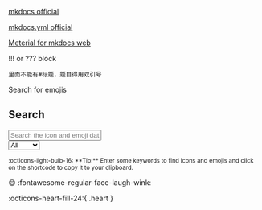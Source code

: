 [mkdocs official](https://github.com/squidfunk/mkdocs-material/)

[mkdocs.yml official](https://github.com/squidfunk/mkdocs-material/blob/master/mkdocs.yml)

[Meterial for mkdocs web](https://squidfunk.github.io/mkdocs-material/)

!!! or ??? block

    里面不能有#标题，题目得用双引号

Search for emojis


## Search

<div class="mdx-iconsearch" data-mdx-component="iconsearch">
  <input
    class="md-input md-input--stretch mdx-iconsearch__input"
    placeholder="Search the icon and emoji database"
    data-mdx-component="iconsearch-query"
  />
  <div class="mdx-iconsearch-result" data-mdx-component="iconsearch-result">
    <select
      class="mdx-iconsearch-result__select"
      data-mdx-component="iconsearch-select"
    >
      <option value="all" selected>All</option>
      <option value="icons">Icons</option>
      <option value="emojis">Emojis</option>
    </select>
    <div class="mdx-iconsearch-result__meta"></div>
    <ol class="mdx-iconsearch-result__list"></ol>
  </div>
</div>
<small>
  :octicons-light-bulb-16:
  **Tip:** Enter some keywords to find icons and emojis and click on the
  shortcode to copy it to your clipboard.
</small>

:smile:
:fontawesome-regular-face-laugh-wink:

:octicons-heart-fill-24:{ .heart }